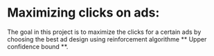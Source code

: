 # Maximizing clicks on ads:

The goal in this project is to maximize the clicks for a certain ads by choosing the best ad design using reinforcement algorithme ** Upper confidence bound **.
